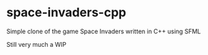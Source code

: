 # space-invaders-cpp
Simple clone of the game Space Invaders written in C++ using SFML

Still very much a WIP
